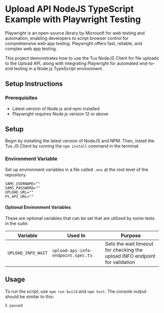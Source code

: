 # Upload API NodeJS TypeScript Example with Playwright Testing

Playwright is an open-source library by Microsoft for web testing and automation, enabling developers to script browser control for comprehensive web app testing. Playwright offers fast, reliable, and complex web app testing.

This project demonstrates how to use the Tus NodeJS Client for file uploads to the Upload API, along with integrating Playwright for automated end-to-end testing in a Node.js TypeScript environment.

## Setup Instructions

### Prerequisites

- Latest version of Node.js and npm installed
- Playwright requires Node.js version 12 or above

## Setup

Begin by installing the latest version of NodeJS and NPM. Then, install the Tus JS Client by running the `npm install` command in the terminal.

### Environment Variable

Set up environment variables in a file called `.env` at the root level of the repository.

```shell
SAMS_USERNAME=""
SAMS_PASSWORD=""
UPLOAD_URL=""
PS_API_URL=""
```

#### Optional Environment Variables

These are optional variables that can be set that are utilized by some tests in the suite:

| Variable           | Used In                            | Purpose
| ------------------ | ---------------------------------- | -------
| `UPLOAD_INFO_WAIT` | `upload-api-info-endpoint.spec.ts` | Sets the wait timeout for checking the upload INFO endpoint for validation

## Usage

To run the script, use `npm run build` and `npm test`. The console output should be similar to this:

```shell
5 passed
```